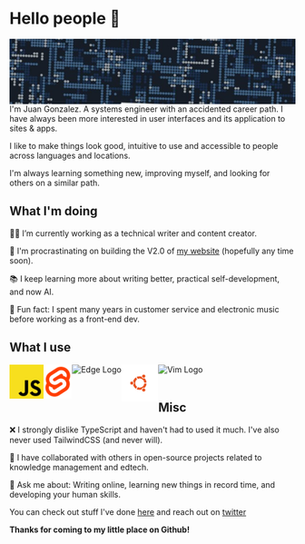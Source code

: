 # Hello people 👋

<img align="right" src="https://raw.githubusercontent.com/juanfrank77/juanfrank77/master/tech-bg.png" alt="Tech Background">

I'm Juan Gonzalez. A systems engineer with an accidented career path. I have always been more interested in user interfaces and its application to sites & apps. 

I like to make things look good, intuitive to use and accessible to people across languages and locations.

I'm always learning something new, improving myself, and looking for others on a similar path.

## What I'm doing 

👨‍💻 I’m currently working as a technical writer and content creator.

🚧 I'm procrastinating on building the V2.0 of [my website](https://www.juanfgonzalez.com) (hopefully any time soon).

📚 I keep learning more about writing better, practical self-development, and now AI.

🎈 Fun fact: I spent many years in customer service and electronic music before working as a front-end dev.

## What I use

<img align="left" alt="JavaScript Logo" height="60" src="https://raw.githubusercontent.com/edent/SuperTinyIcons/master/images/reference/javascript.svg">

<img align="left" alt="Svelte Logo" height="60" src="https://raw.githubusercontent.com/edent/SuperTinyIcons/master/images/reference/svelte.png">

<img align="left" alt="Edge Logo" height="60" src="https://raw.githubusercontent.com/edent/SuperTinyIcons/master/images/reference/Microsoft_Edge_logo_2019.svg">

<img align="left" alt="Ubuntu Logo" height="65" src="https://raw.githubusercontent.com/edent/SuperTinyIcons/master/images/reference/ubuntu.svg">

<img align="left" alt="Vim Logo" height="60" src="https://raw.githubusercontent.com/coderjojo/coderjojo/master/img/vim.png"><br><br>


## Misc

❌ I strongly dislike TypeScript and haven't had to used it much. I've also never used TailwindCSS (and never will). 

🤝 I have collaborated with others in open-source projects related to knowledge management and edtech. 

💬 Ask me about: Writing online, learning new things in record time, and developing your human skills.

You can check out stuff I've done [here](https://beacons.ai/juanfrank77) and reach out on [twitter](https://twitter.com/juanfrank77)

__Thanks for coming to my little place on Github!__

